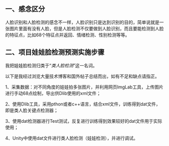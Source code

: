 ## 一、感念区分 ##
人脸识别和人脸检测的感念不一样，人脸识别只是达到识别的目的，简单说就是一张图片里面有没有人脸，但是人脸检测不仅要做到人脸识别，而且要能检测到人脸的特征点，比如68个特征点并返回、情绪检测、性别检测等等。
## 二、项目娃娃脸检测预测实施步骤 ##
我把娃娃脸检测归类于“*类人脸检测*”这一名词。

以下是我经过浏览大量技术博客和国外帖子总结而出，如有不足和缺点请指正。

1、采集数据：对不同角度的娃娃拍多张图片，并利用网页ImgLab工具，上传图片进行手动68点绘制，导出供Dlib使用的xml文件；

2、使用Dlib工具，采用pthon或者c++语言，结合xml文件，训练得到dat文件，即是类人脸关键点检测器；

3、使用dat检测器进行Test测试，反复进行训练得到效果较好的dat文件用于实际使用；

4、Unity中使用dat文件进行类人脸检测（娃娃检测），并进行调试。